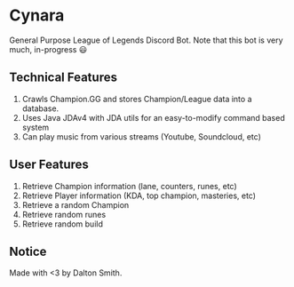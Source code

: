 # Cynara

General Purpose League of Legends Discord Bot. Note that this bot is very much, in-progress :smiley:

## Technical Features

1. Crawls Champion.GG and stores Champion/League data into a database.
2. Uses Java JDAv4 with JDA utils for an easy-to-modify command based system
3. Can play music from various streams (Youtube, Soundcloud, etc)

## User Features

1. Retrieve Champion information (lane, counters, runes, etc)
2. Retrieve Player information (KDA, top champion, masteries, etc)
3. Retrieve a random Champion
4. Retrieve random runes
5. Retrieve random build

## Notice

Made with <3 by Dalton Smith.
